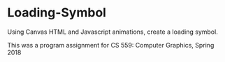 # Loading-Symbol
Using Canvas HTML and Javascript animations, create a loading symbol.

This was a program assignment for CS 559: Computer Graphics, Spring 2018
